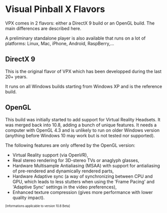 # Visual Pinball X Flavors

VPX comes in 2 flavors: either a DirectX 9 build or an OpenGL build. The main differences are described here.

A preliminary standalone player is also available that runs on a lot of platforms: Linux, Mac, iPhone, Android, RaspBerry,...

## DirectX 9
This is the original flavor of VPX which has been developped during the last 20+ years.

It runs on all Windows builds starting from Windows XP and is the reference build.

## OpenGL
This build was initially started to add support for Virtual Reality Headsets. It was merged back into 10.8, adding a bunch of unique features. It needs a computer with OpenGL 4.3 and is unlikely to run on older Windows version (anything before Windows 10 may work but is not tested nor supported).

The following features are only offered by the OpenGL version:
- Virtual Reality support (via OpenVR),
- Real stereo rendering for 3D-stereo TVs or anaglyph glasses,
- Hardware Multisample Antialiasing (MSAA) with support for antialiasing of pre-rendered and dynamically rendered parts,
- Hardware Adaptive sync (a way of synchronizing between CPU and GPU, which leads to less stutters when using the 'Frame Pacing' and 'Adaptive Sync' settings in the video preferences),
- Enhanced texture compression (gives more performance with lower quality impact).

<sub><sup>[Informations applicable to version 10.8 Beta]</sup></sub>
